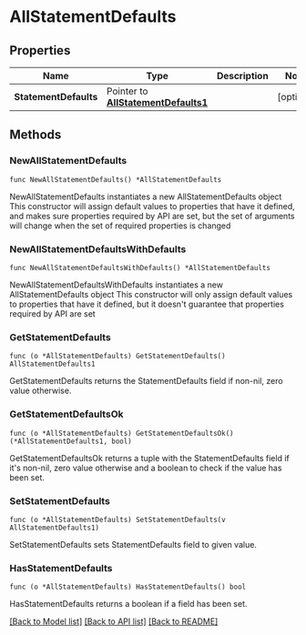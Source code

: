# AllStatementDefaults

## Properties

Name | Type | Description | Notes
------------ | ------------- | ------------- | -------------
**StatementDefaults** | Pointer to [**AllStatementDefaults1**](AllStatementDefaults1.md) |  | [optional] 

## Methods

### NewAllStatementDefaults

`func NewAllStatementDefaults() *AllStatementDefaults`

NewAllStatementDefaults instantiates a new AllStatementDefaults object
This constructor will assign default values to properties that have it defined,
and makes sure properties required by API are set, but the set of arguments
will change when the set of required properties is changed

### NewAllStatementDefaultsWithDefaults

`func NewAllStatementDefaultsWithDefaults() *AllStatementDefaults`

NewAllStatementDefaultsWithDefaults instantiates a new AllStatementDefaults object
This constructor will only assign default values to properties that have it defined,
but it doesn't guarantee that properties required by API are set

### GetStatementDefaults

`func (o *AllStatementDefaults) GetStatementDefaults() AllStatementDefaults1`

GetStatementDefaults returns the StatementDefaults field if non-nil, zero value otherwise.

### GetStatementDefaultsOk

`func (o *AllStatementDefaults) GetStatementDefaultsOk() (*AllStatementDefaults1, bool)`

GetStatementDefaultsOk returns a tuple with the StatementDefaults field if it's non-nil, zero value otherwise
and a boolean to check if the value has been set.

### SetStatementDefaults

`func (o *AllStatementDefaults) SetStatementDefaults(v AllStatementDefaults1)`

SetStatementDefaults sets StatementDefaults field to given value.

### HasStatementDefaults

`func (o *AllStatementDefaults) HasStatementDefaults() bool`

HasStatementDefaults returns a boolean if a field has been set.


[[Back to Model list]](../README.md#documentation-for-models) [[Back to API list]](../README.md#documentation-for-api-endpoints) [[Back to README]](../README.md)


